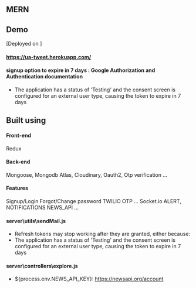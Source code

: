 ## MERN

## Demo

[Deployed on ]

#### https://ua-tweet.herokuapp.com/
#### signup option to expire in 7 days : Google Authorization and Authentication documentation
* The application has a status of 'Testing' and the consent screen is configured for an external user type, causing the token to expire in 7 days

## Built using

#### Front-end

Redux

#### Back-end

Mongoose, Mongodb Atlas, Cloudinary, Oauth2, Otp verification ...

#### Features

Signup/Login
Forgot/Change password
TWILIO OTP
...
Socket.io ALERT, NOTIFICATIONS
NEWS_API
...
#### server\utils\sendMail.js
* Refresh tokens may stop working after they are granted, either because:
* The application has a status of 'Testing' and the consent screen is configured for an external user type, causing the token to expire in 7 days

#### server\controllers\explore.js
* ${process.env.NEWS_API_KEY}: https://newsapi.org/account
